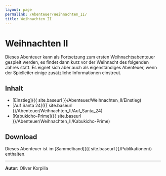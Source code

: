 ```yaml
---
layout: page
permalink: /Abenteuer/Weihnachten_II/
title: Weihnachten II
---
```


# Weihnachten II

Dieses Abenteuer kann als Fortsetzung zum ersten Weihnachtsabenteuer gespielt werden, es findet dann kurz vor der Weihnacht des folgenden Jahres statt. Es eignet sich aber auch als eigenständiges Abenteuer, wenn der Spielleiter einige zusätzliche Informationen einstreut.

## Inhalt

- [Einstieg]({{ site.baseurl }}/Abenteuer/Weihnachten_II/Einstieg)
- [Auf Santa 24]({{ site.baseurl }}/Abenteuer/Weihnachten_II/Auf_Santa_24)
- [Kabukicho-Prime]({{ site.baseurl }}/Abenteuer/Weihnachten_II/Kabukicho-Prime)

## Download

Dieses Abenteuer ist im [Sammelband]({{ site.baseurl }}/Publikationen/) enthalten.

***

**Autor:** Oliver Korpilla
